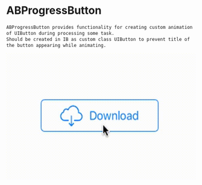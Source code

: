 # ABProgressButton
    ABProgressButton provides functionality for creating custom animation of UIButton during processing some task. 
    Should be created in IB as custom class UIButton to prevent title of the button appearing while animating.
![alt tag](https://github.com/abakhtin/ABProgressButton/blob/master/ABProgressButtonDemo/GifExamples/example1.gif)

